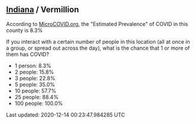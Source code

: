 
## [Indiana](/united-states/indiana) / Vermillion

According to [MicroCOVID.org](http://microcovid.org),
the "Estimated Prevalence" of COVID in this county is 8.3%

If you interact with a certain number of people in this location
(all at once in a group, or spread out across the day), what is the chance that
1 or more of them has COVID?

- 1 person: 8.3%
- 2 people: 15.8%
- 3 people: 22.8%
- 5 people: 35.0%
- 10 people: 57.7%
- 25 people: 88.4%
- 100 people: 100.0%

Last updated: 2020-12-14 00:23:47.984285 UTC
